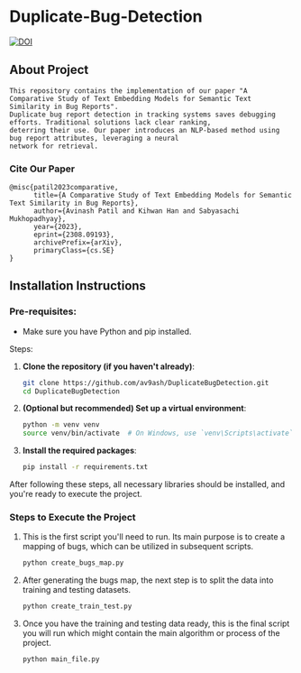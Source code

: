 # Duplicate-Bug-Detection

[![DOI](https://zenodo.org/badge/678604821.svg)](https://zenodo.org/badge/latestdoi/678604821)

## About Project
```
This repository contains the implementation of our paper "A Comparative Study of Text Embedding Models for Semantic Text Similarity in Bug Reports".
Duplicate bug report detection in tracking systems saves debugging efforts. Traditional solutions lack clear ranking, 
deterring their use. Our paper introduces an NLP-based method using bug report attributes, leveraging a neural 
network for retrieval.
```

### Cite Our Paper
```
@misc{patil2023comparative,
      title={A Comparative Study of Text Embedding Models for Semantic Text Similarity in Bug Reports}, 
      author={Avinash Patil and Kihwan Han and Sabyasachi Mukhopadhyay},
      year={2023},
      eprint={2308.09193},
      archivePrefix={arXiv},
      primaryClass={cs.SE}
}
```

## Installation Instructions

### Pre-requisites:
- Make sure you have Python and pip installed.
  
Steps:

1. **Clone the repository (if you haven't already)**:
   ```bash
   git clone https://github.com/av9ash/DuplicateBugDetection.git
   cd DuplicateBugDetection
   ```

2. **(Optional but recommended) Set up a virtual environment**:
   ```bash
   python -m venv venv
   source venv/bin/activate  # On Windows, use `venv\Scripts\activate`
   ```

3. **Install the required packages**:
   ```bash
   pip install -r requirements.txt
   ```

After following these steps, all necessary libraries should be installed, and you're ready to execute the project.


### Steps to Execute the Project

1. This is the first script you'll need to run. Its main purpose is to create a mapping of bugs, 
which can be utilized in subsequent scripts.
    ```bash
    python create_bugs_map.py
    ```
   
2. After generating the bugs map, the next step is to split the data into training and testing datasets.
    ```bash
    python create_train_test.py
    ```
   
3. Once you have the training and testing data ready, this is the final script you will run which might contain the main 
   algorithm or process of the project.
    ```bash
   python main_file.py
   ```
